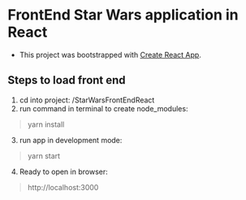 # FrontEnd Star Wars application in React

- This project was bootstrapped with [Create React App](https://github.com/facebook/create-react-app).

## Steps to load front end
1. cd into project: /StarWarsFrontEndReact
2. run command in terminal to create node_modules:
>yarn install
3. run app in development mode:
>yarn start
4. Ready to open in browser:
>http://localhost:3000

